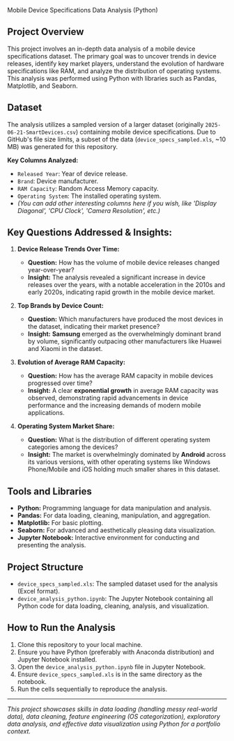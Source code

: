 Mobile Device Specifications Data Analysis (Python)
## Project Overview
This project involves an in-depth data analysis of a mobile device specifications dataset. The primary goal was to uncover trends in device releases, identify key market players, understand the evolution of hardware specifications like RAM, and analyze the distribution of operating systems. This analysis was performed using Python with libraries such as Pandas, Matplotlib, and Seaborn.

## Dataset
The analysis utilizes a sampled version of a larger dataset (originally `2025-06-21-SmartDevices.csv`) containing mobile device specifications. Due to GitHub's file size limits, a subset of the data (`device_specs_sampled.xls`, ~10 MB) was generated for this repository.

**Key Columns Analyzed:**
* `Released Year`: Year of device release.
* `Brand`: Device manufacturer.
* `RAM Capacity`: Random Access Memory capacity.
* `Operating System`: The installed operating system.
* *(You can add other interesting columns here if you wish, like 'Display Diagonal', 'CPU Clock', 'Camera Resolution', etc.)*

## Key Questions Addressed & Insights:

1.  **Device Release Trends Over Time:**
    * **Question:** How has the volume of mobile device releases changed year-over-year?
    * **Insight:** The analysis revealed a significant increase in device releases over the years, with a notable acceleration in the 2010s and early 2020s, indicating rapid growth in the mobile device market.

2.  **Top Brands by Device Count:**
    * **Question:** Which manufacturers have produced the most devices in the dataset, indicating their market presence?
    * **Insight:** **Samsung** emerged as the overwhelmingly dominant brand by volume, significantly outpacing other manufacturers like Huawei and Xiaomi in the dataset.

3.  **Evolution of Average RAM Capacity:**
    * **Question:** How has the average RAM capacity in mobile devices progressed over time?
    * **Insight:** A clear **exponential growth** in average RAM capacity was observed, demonstrating rapid advancements in device performance and the increasing demands of modern mobile applications.

4.  **Operating System Market Share:**
    * **Question:** What is the distribution of different operating system categories among the devices?
    * **Insight:** The market is overwhelmingly dominated by **Android** across its various versions, with other operating systems like Windows Phone/Mobile and iOS holding much smaller shares in this dataset.

## Tools and Libraries
* **Python:** Programming language for data manipulation and analysis.
* **Pandas:** For data loading, cleaning, manipulation, and aggregation.
* **Matplotlib:** For basic plotting.
* **Seaborn:** For advanced and aesthetically pleasing data visualization.
* **Jupyter Notebook:** Interactive environment for conducting and presenting the analysis.

## Project Structure
* `device_specs_sampled.xls`: The sampled dataset used for the analysis (Excel format).
* `device_analysis_python.ipynb`: The Jupyter Notebook containing all Python code for data loading, cleaning, analysis, and visualization.

## How to Run the Analysis
1.  Clone this repository to your local machine.
2.  Ensure you have Python (preferably with Anaconda distribution) and Jupyter Notebook installed.
3.  Open the `device_analysis_python.ipynb` file in Jupyter Notebook.
4.  Ensure `device_specs_sampled.xls` is in the same directory as the notebook.
5.  Run the cells sequentially to reproduce the analysis.

---
*This project showcases skills in data loading (handling messy real-world data), data cleaning, feature engineering (OS categorization), exploratory data analysis, and effective data visualization using Python for a portfolio context.*
